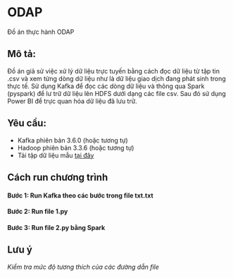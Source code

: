 # ODAP
Đồ án thực hành ODAP
## Mô tả: 
Đồ án giả sử việc xử lý dữ liệu trực tuyến bằng cách đọc dữ liệu từ tập tin .csv và xem từng dòng dữ liệu như là dữ liệu giao dịch đang phát sinh trong thực tế. Sử dụng Kafka để đọc các dòng dữ liệu và thông qua Spark (pyspark) để lư trữ dữ liệu lên HDFS dưới dạng các file csv. Sau đó sử dụng Power BI để trực quan hóa dữ liệu đã lưu trữ.
## Yêu cầu:
- Kafka phiên bản 3.6.0 (hoặc tương tự)
- Hadoop phiên bản 3.3.6 (hoặc tương tự)
- Tải tập dữ liệu mẫu [tại đây](https://studenthcmusedu-my.sharepoint.com/:f:/g/personal/20120255_student_hcmus_edu_vn/EjyCo3AI5TRIt-Z4qnnL07oBMVdvnCPyglWkS9qQZCmb8A?e=4twKS1) 

## Cách run chương trình
#### Bước 1: Run Kafka theo các bước trong file txt.txt
#### Bước 2: Run file 1.py
#### Bước 3: Run file 2.py bằng Spark

## Lưu ý
*Kiểm tra mức độ tương thích của các đường dẫn file*
